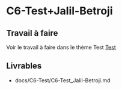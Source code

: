 
# C6-Test+Jalil-Betroji
 
## Travail à faire
Voir le travail à faire dans le thème Test
[Test](https://github.com/solicoders/evaluation/issues/10)

## Livrables
- docs/C6-Test/C6-Test_Jalil-Betroji.md 
 

